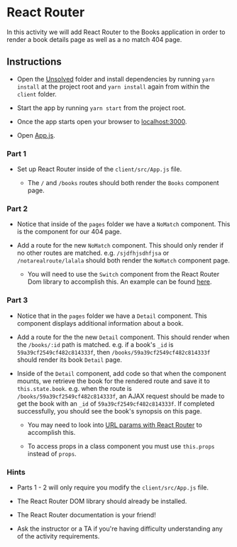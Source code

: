 # React Router

In this activity we will add React Router to the Books application in order to render a book details page as well as a no match 404 page.

## Instructions

* Open the [Unsolved](Unsolved) folder and install dependencies by running `yarn install` at the project root and `yarn install` again from within the `client` folder.

* Start the app by running `yarn start` from the project root.

* Once the app starts open your browser to [localhost:3000](http://localhost:3000).

* Open [App.js](Unsolved/client/src/App.js).

### Part 1

* Set up React Router inside of the `client/src/App.js` file.

  * The `/` and `/books` routes should both render the `Books` component page.

### Part 2

* Notice that inside of the `pages` folder we have a `NoMatch` component. This is the component for our 404 page.

* Add a route for the new `NoMatch` component. This should only render if no other routes are matched. e.g. `/sjdfhjsdhfjsa` or `/notarealroute/lalala` should both render the `NoMatch` component page. 

  * You will need to use the `Switch` component from the React Router Dom library to accomplish this. An example can be found [here](https://reacttraining.com/react-router/web/example/no-match).

### Part 3

* Notice that in the `pages` folder we have a `Detail` component. This component displays additional information about a book.

* Add a route for the the new `Detail` component. This should render when the `/books/:id` path is matched. e.g. if a book's `_id` is `59a39cf2549cf482c814333f`, then `/books/59a39cf2549cf482c814333f` should render its book `Detail` page.

* Inside of the `Detail` component, add code so that when the component mounts, we retrieve the book for the rendered route and save it to `this.state.book`. e.g. when the route is `/books/59a39cf2549cf482c814333f`, an AJAX request should be made to get the book with an `_id` of `59a39cf2549cf482c814333f`. If completed successfully, you should see the book's synopsis on this page.

  * You may need to look into [URL params with React Router](https://reacttraining.com/react-router/web/example/url-params) to accomplish this.

  * To access props in a class component you must use `this.props` instead of `props`.

### Hints

* Parts 1 - 2 will only require you modify the `client/src/App.js` file.

* The React Router DOM library should already be installed.

* The React Router documentation is your friend!

* Ask the instructor or a TA if you're having difficulty understanding any of the activity requirements.
